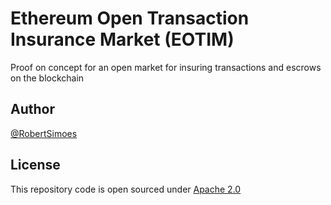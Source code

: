 # Ethereum Open Transaction Insurance Market (EOTIM)

Proof on concept for an open market for insuring transactions and escrows on the blockchain

## Author

[@RobertSimoes](www.robertsimoes.com)


## License

This repository code is open sourced under [Apache 2.0](https://www.apache.org/licenses/LICENSE-2.0.html)
